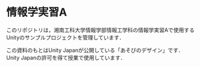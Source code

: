 # 情報学実習A

このリポジトリは，湘南工科大学情報学部情報工学科の情報学実習Aで使用するUnityのサンプルプロジェクトを管理しています．

この資料のもとはUnity Japanが公開している「あそびのデザイン」です．Unity Japanの許可を得て授業で使用しています．